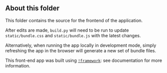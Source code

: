 ## About this folder
This folder contains the source for the frontend of the application.

After edits are made, `build.py` will need to be run to update `static/bundle.css` and `static/bundle.js` with the latest changes.

Alternatively, when running the app locally in development mode, simply refreshing the app in the browser will generate a new set of bundle files.

This front-end app was built using [`!framework`](https://github.com/matteocargnelutti/this-is-not-a-framework): see documentation for more information.
